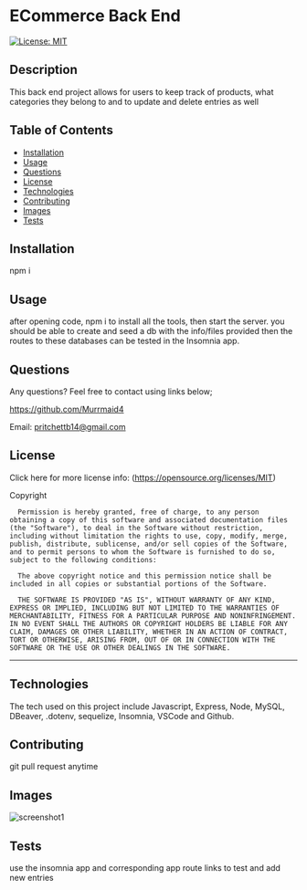 # ECommerce Back End

  [![License: MIT](https://img.shields.io/badge/License-MIT-yellow.svg)](https://opensource.org/licenses/MIT) 

## Description

This back end project allows for users to keep track of products, what categories they belong to and to update and delete entries as well

## Table of Contents 

  - [Installation](#installation)
  - [Usage](#usage)
  - [Questions](#questions)
  - [License](#license)
  - [Technologies](#technologies)
  - [Contributing](#contributing)
  - [Images](#images)
  - [Tests](#tests)

## Installation

npm i 
 
## Usage
after opening code, npm i to install all the tools, then start the server. you should be able to create and seed a db with the info/files provided then the routes to these databases can be tested in the Insomnia app. 
 
## Questions
  Any questions? Feel free to contact using links below;

  https://github.com/Murrmaid4
  
  Email: pritchettb14@gmail.com
  
## License
  Click here for more license info: (https://opensource.org/licenses/MIT)

   Copyright 

      Permission is hereby granted, free of charge, to any person obtaining a copy of this software and associated documentation files (the "Software"), to deal in the Software without restriction, including without limitation the rights to use, copy, modify, merge, publish, distribute, sublicense, and/or sell copies of the Software, and to permit persons to whom the Software is furnished to do so, subject to the following conditions:
      
      The above copyright notice and this permission notice shall be included in all copies or substantial portions of the Software.
      
      THE SOFTWARE IS PROVIDED "AS IS", WITHOUT WARRANTY OF ANY KIND, EXPRESS OR IMPLIED, INCLUDING BUT NOT LIMITED TO THE WARRANTIES OF MERCHANTABILITY, FITNESS FOR A PARTICULAR PURPOSE AND NONINFRINGEMENT. IN NO EVENT SHALL THE AUTHORS OR COPYRIGHT HOLDERS BE LIABLE FOR ANY CLAIM, DAMAGES OR OTHER LIABILITY, WHETHER IN AN ACTION OF CONTRACT, TORT OR OTHERWISE, ARISING FROM, OUT OF OR IN CONNECTION WITH THE SOFTWARE OR THE USE OR OTHER DEALINGS IN THE SOFTWARE.

  ---
  
## Technologies

The tech used on this project include Javascript, Express, Node, MySQL, DBeaver, .dotenv, sequelize, Insomnia, VSCode and Github.

## Contributing
 git pull request anytime

## Images
![screenshot1](https://user-images.githubusercontent.com/78389456/116765288-66fd7b00-a9f2-11eb-915e-2569c1330a27.jpg)
 
## Tests
 use the insomnia app and corresponding app route links to test and add new entries 

 

